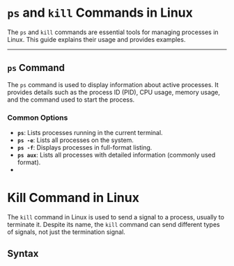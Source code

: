 # `ps` and `kill` Commands in Linux

The `ps` and `kill` commands are essential tools for managing processes in Linux. This guide explains their usage and provides examples.

---

## `ps` Command

The `ps` command is used to display information about active processes. It provides details such as the process ID (PID), CPU usage, memory usage, and the command used to start the process.

### **Common Options**
- **`ps`**: Lists processes running in the current terminal.
- **`ps -e`**: Lists all processes on the system.
- **`ps -f`**: Displays processes in full-format listing.
- **`ps aux`**: Lists all processes with detailed information (commonly used format).
- 
# Kill Command in Linux

The `kill` command in Linux is used to send a signal to a process, usually to terminate it. Despite its name, the `kill` command can send different types of signals, not just the termination signal.

## Syntax

